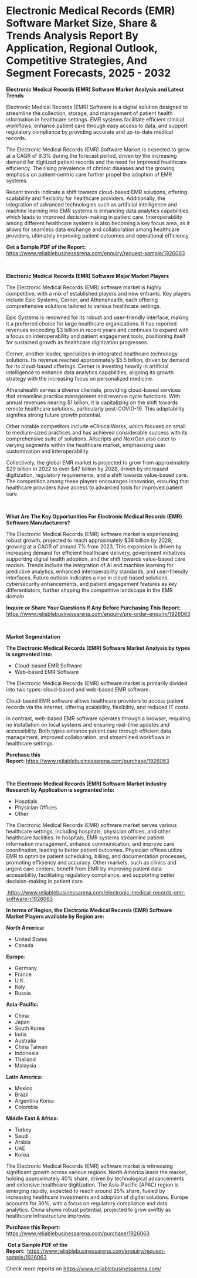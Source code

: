 <p><h1>Electronic Medical Records (EMR) Software Market Size, Share & Trends Analysis Report By Application, Regional Outlook, Competitive Strategies, And Segment Forecasts, 2025 - 2032</h1></p><p><strong>Electronic Medical Records (EMR) Software Market Analysis and Latest Trends</strong></p>
<p><p>Electronic Medical Records (EMR) Software is a digital solution designed to streamline the collection, storage, and management of patient health information in healthcare settings. EMR systems facilitate efficient clinical workflows, enhance patient care through easy access to data, and support regulatory compliance by providing accurate and up-to-date medical records.</p><p>The Electronic Medical Records (EMR) Software Market is expected to grow at a CAGR of 9.3% during the forecast period, driven by the increasing demand for digitized patient records and the need for improved healthcare efficiency. The rising prevalence of chronic diseases and the growing emphasis on patient-centric care further propel the adoption of EMR systems. </p><p>Recent trends indicate a shift towards cloud-based EMR solutions, offering scalability and flexibility for healthcare providers. Additionally, the integration of advanced technologies such as artificial intelligence and machine learning into EMR systems is enhancing data analytics capabilities, which leads to improved decision-making in patient care. Interoperability among different healthcare systems is also becoming a key focus area, as it allows for seamless data exchange and collaboration among healthcare providers, ultimately improving patient outcomes and operational efficiency.</p></p>
<p><strong>Get a Sample PDF of the Report:&nbsp;</strong> <a href="https://www.reliablebusinessarena.com/enquiry/request-sample/1926063?utm_campaign=2042&utm_medium=2&utm_source=Github&utm_content=ia&utm_term=28032025&utm_id=electronic-medical-records-emr-software">https://www.reliablebusinessarena.com/enquiry/request-sample/1926063</a></p>
<p>&nbsp;</p>
<p><strong>Electronic Medical Records (EMR) Software Major Market Players</strong></p>
<p><p>The Electronic Medical Records (EMR) software market is highly competitive, with a mix of established players and new entrants. Key players include Epic Systems, Cerner, and Athenahealth, each offering comprehensive solutions tailored to various healthcare settings. </p><p>Epic Systems is renowned for its robust and user-friendly interface, making it a preferred choice for large healthcare organizations. It has reported revenues exceeding $3 billion in recent years and continues to expand with a focus on interoperability and patient engagement tools, positioning itself for sustained growth as healthcare digitization progresses.</p><p>Cerner, another leader, specializes in integrated healthcare technology solutions. Its revenue reached approximately $5.5 billion, driven by demand for its cloud-based offerings. Cerner is investing heavily in artificial intelligence to enhance data analytics capabilities, aligning its growth strategy with the increasing focus on personalized medicine.</p><p>Athenahealth serves a diverse clientele, providing cloud-based services that streamline practice management and revenue cycle functions. With annual revenues nearing $1 billion, it is capitalizing on the shift towards remote healthcare solutions, particularly post-COVID-19. This adaptability signifies strong future growth potential.</p><p>Other notable competitors include eClinicalWorks, which focuses on small to medium-sized practices and has achieved considerable success with its comprehensive suite of solutions. Allscripts and NextGen also cater to varying segments within the healthcare market, emphasizing user customization and interoperability.</p><p>Collectively, the global EMR market is projected to grow from approximately $29 billion in 2022 to over $47 billion by 2028, driven by increased digitization, regulatory requirements, and a shift towards value-based care. The competition among these players encourages innovation, ensuring that healthcare providers have access to advanced tools for improved patient care.</p></p>
<p>&nbsp;</p>
<p><strong>What Are The Key Opportunities For Electronic Medical Records (EMR) Software Manufacturers?</strong></p>
<p><p>The Electronic Medical Records (EMR) software market is experiencing robust growth, projected to reach approximately $38 billion by 2028, growing at a CAGR of around 7% from 2023. This expansion is driven by increasing demand for efficient healthcare delivery, government initiatives supporting digital health adoption, and the shift towards value-based care models. Trends include the integration of AI and machine learning for predictive analytics, enhanced interoperability standards, and user-friendly interfaces. Future outlook indicates a rise in cloud-based solutions, cybersecurity enhancements, and patient engagement features as key differentiators, further shaping the competitive landscape in the EMR domain.</p></p>
<p><strong>Inquire or Share Your Questions If Any Before Purchasing This Report:</strong> <a href="https://www.reliablebusinessarena.com/enquiry/pre-order-enquiry/1926063?utm_campaign=2042&utm_medium=2&utm_source=Github&utm_content=ia&utm_term=28032025&utm_id=electronic-medical-records-emr-software">https://www.reliablebusinessarena.com/enquiry/pre-order-enquiry/1926063</a></p>
<p>&nbsp;</p>
<p><strong>Market Segmentation</strong></p>
<p><strong>The Electronic Medical Records (EMR) Software Market Analysis by types is segmented into:</strong></p>
<p><ul><li>Cloud-based EMR Software</li><li>Web-based EMR Software</li></ul></p>
<p><p>The Electronic Medical Records (EMR) software market is primarily divided into two types: cloud-based and web-based EMR software. </p><p>Cloud-based EMR software allows healthcare providers to access patient records via the internet, offering scalability, flexibility, and reduced IT costs. </p><p>In contrast, web-based EMR software operates through a browser, requiring no installation on local systems and ensuring real-time updates and accessibility. Both types enhance patient care through efficient data management, improved collaboration, and streamlined workflows in healthcare settings.</p></p>
<p><strong>Purchase this Report:&nbsp;</strong><a href="https://www.reliablebusinessarena.com/purchase/1926063?utm_campaign=2042&utm_medium=2&utm_source=Github&utm_content=ia&utm_term=28032025&utm_id=electronic-medical-records-emr-software">https://www.reliablebusinessarena.com/purchase/1926063</a></p>
<p>&nbsp;</p>
<p><strong>The Electronic Medical Records (EMR) Software Market Industry Research by Application is segmented into:</strong></p>
<p><ul><li>Hosptials</li><li>Physician Offices</li><li>Other</li></ul></p>
<p><p>The Electronic Medical Records (EMR) software market serves various healthcare settings, including hospitals, physician offices, and other healthcare facilities. In hospitals, EMR systems streamline patient information management, enhance communication, and improve care coordination, leading to better patient outcomes. Physician offices utilize EMR to optimize patient scheduling, billing, and documentation processes, promoting efficiency and accuracy. Other markets, such as clinics and urgent care centers, benefit from EMR by improving patient data accessibility, facilitating regulatory compliance, and supporting better decision-making in patient care.</p></p>
<p><a href="https://www.reliablebusinessarena.com/electronic-medical-records-emr-software-r1926063?utm_campaign=2042&utm_medium=2&utm_source=Github&utm_content=ia&utm_term=28032025&utm_id=electronic-medical-records-emr-software">&nbsp;https://www.reliablebusinessarena.com/electronic-medical-records-emr-software-r1926063</a></p>
<p><strong>In terms of Region, the Electronic Medical Records (EMR) Software Market Players available by Region are:</strong></p>
<p>
    <p> <strong> North America: </strong>
        <ul>
            <li>United States</li>
            <li>Canada</li>
        </ul>
        </p> 
    <p> <strong> Europe: </strong>
        <ul>
            <li>Germany</li>
            <li>France</li>
            <li>U.K.</li>
            <li>Italy</li>
            <li>Russia</li>
        </ul>
        </p> 
    <p> <strong> Asia-Pacific: </strong>
        <ul>
            <li>China</li>
            <li>Japan</li>
            <li>South Korea</li>
            <li>India</li>
            <li>Australia</li>
            <li>China Taiwan</li>
            <li>Indonesia</li>
            <li>Thailand</li>
            <li>Malaysia</li>
        </ul>
        </p> 
    <p> <strong> Latin America: </strong>
        <ul>
            <li>Mexico</li>
            <li>Brazil</li>
            <li>Argentina Korea</li>
            <li>Colombia</li>
        </ul>
        </p> 
    <p> <strong> Middle East & Africa: </strong>
        <ul>
            <li>Turkey</li>
            <li>Saudi</li>
            <li>Arabia</li>
            <li>UAE</li>
            <li>Korea</li>
        </ul>
    </p>
    </p>
<p><p>The Electronic Medical Records (EMR) software market is witnessing significant growth across various regions. North America leads the market, holding approximately 40% share, driven by technological advancements and extensive healthcare digitization. The Asia-Pacific (APAC) region is emerging rapidly, expected to reach around 25% share, fueled by increasing healthcare investments and adoption of digital solutions. Europe accounts for 30%, with a focus on regulatory compliance and data analytics. China shows robust potential, projected to grow swiftly as healthcare infrastructure improves.</p></p>
<p><strong>Purchase this Report: </strong><a href="https://www.reliablebusinessarena.com/purchase/1926063?utm_campaign=2042&utm_medium=2&utm_source=Github&utm_content=ia&utm_term=28032025&utm_id=electronic-medical-records-emr-software">https://www.reliablebusinessarena.com/purchase/1926063</a></p>
<p>&nbsp;<strong>Get a Sample PDF of the Report:&nbsp;&nbsp;</strong><a href="https://www.reliablebusinessarena.com/enquiry/request-sample/1926063?utm_campaign=2042&utm_medium=2&utm_source=Github&utm_content=ia&utm_term=28032025&utm_id=electronic-medical-records-emr-software">https://www.reliablebusinessarena.com/enquiry/request-sample/1926063</a></p>
<p><strong></strong></p>
<p>Check more reports on <a href="https://www.reliablebusinessarena.com/?utm_campaign=2042&utm_medium=2&utm_source=Github&utm_content=ia&utm_term=28032025&utm_id=electronic-medical-records-emr-software">https://www.reliablebusinessarena.com/</a></p>